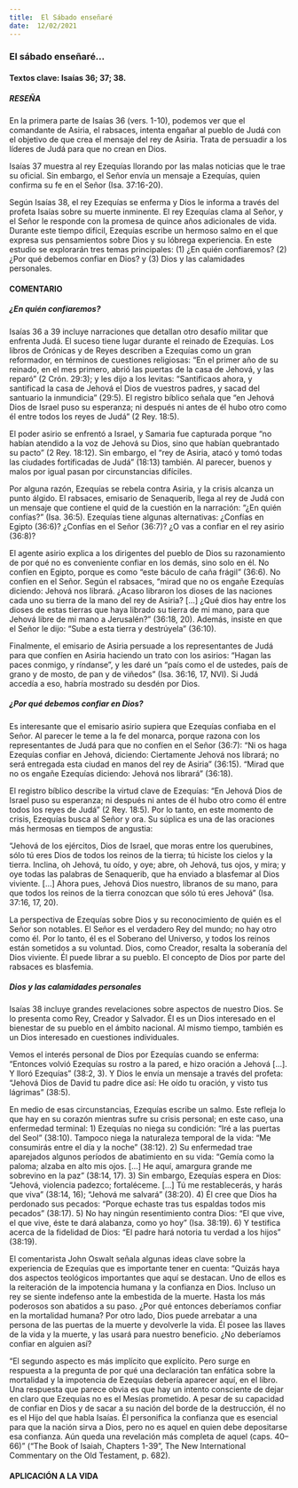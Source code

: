 ```yaml
---
title:  El Sábado enseñaré
date:  12/02/2021
---
```


### El sábado enseñaré...

#### Textos clave: Isaías 36; 37; 38.

##### RESEÑA

En la primera parte de Isaías 36 (vers. 1-10), podemos ver que el comandante de Asiria, el rabsaces, intenta engañar al pueblo de Judá con el objetivo de que crea el mensaje del rey de Asiria. Trata de persuadir a los líderes de Judá para que no crean en Dios.

Isaías 37 muestra al rey Ezequías llorando por las malas noticias que le trae su oficial. Sin embargo, el Señor envía un mensaje a Ezequías, quien confirma su fe en el Señor (Isa. 37:16-20).

Según Isaías 38, el rey Ezequías se enferma y Dios le informa a través del profeta Isaías sobre su muerte inminente. El rey Ezequías clama al Señor, y el Señor le responde con la promesa de quince años adicionales de vida. Durante este tiempo difícil, Ezequías escribe un hermoso salmo en el que expresa sus pensamientos sobre Dios y su lóbrega experiencia. En este estudio se explorarán tres temas principales: (1) ¿En quién confiaremos? (2) ¿Por qué debemos confiar en Dios? y (3) Dios y las calamidades personales.

#### COMENTARIO

##### ¿En quién confiaremos?

Isaías 36 a 39 incluye narraciones que detallan otro desafío militar que enfrenta Judá. El suceso tiene lugar durante el reinado de Ezequías. Los libros de Crónicas y de Reyes describen a Ezequías como un gran reformador, en términos de cuestiones religiosas: “En el primer año de su reinado, en el mes primero, abrió las puertas de la casa de Jehová, y las reparó” (2 Crón. 29:3); y les dijo a los levitas: “Santificaos ahora, y santificad la casa de Jehová el Dios de vuestros padres, y sacad del santuario la inmundicia” (29:5). El registro bíblico señala que “en Jehová Dios de Israel puso su esperanza; ni después ni antes de él hubo otro como él entre todos los reyes de Judá” (2 Rey. 18:5).

El poder asirio se enfrentó a Israel, y Samaria fue capturada porque “no habían atendido a la voz de Jehová su Dios, sino que habían quebrantado su pacto” (2 Rey. 18:12). Sin embargo, el “rey de Asiria, atacó y tomó todas las ciudades fortificadas de Judá” (18:13) también. Al parecer, buenos y malos por igual pasan por circunstancias difíciles.

Por alguna razón, Ezequías se rebela contra Asiria, y la crisis alcanza un punto álgido. El rabsaces, emisario de Senaquerib, llega al rey de Judá con un mensaje que contiene el quid de la cuestión en la narración: “¿En quién confías?” (Isa. 36:5). Ezequías tiene algunas alternativas: ¿Confías en Egipto (36:6)? ¿Confías en el Señor (36:7)? ¿O vas a confiar en el rey asirio (36:8)?

El agente asirio explica a los dirigentes del pueblo de Dios su razonamiento de por qué no es conveniente confiar en los demás, sino solo en él. No confíen en Egipto, porque es como “este báculo de caña frágil” (36:6). No confíen en el Señor. Según el rabsaces, “mirad que no os engañe Ezequías diciendo: Jehová nos librará. ¿Acaso libraron los dioses de las naciones cada uno su tierra de la mano del rey de Asiria? [...] ¿Qué dios hay entre los dioses de estas tierras que haya librado su tierra de mi mano, para que Jehová libre de mi mano a Jerusalén?” (36:18, 20). Además, insiste en que el Señor le dijo: “Sube a esta tierra y destrúyela” (36:10).

Finalmente, el emisario de Asiria persuade a los representantes de Judá para que confíen en Asiria haciendo un trato con los asirios: “Hagan las paces conmigo, y ríndanse”, y les daré un “país como el de ustedes, país de grano y de mosto, de pan y de viñedos” (Isa. 36:16, 17, NVI). Si Judá accedía a eso, habría mostrado su desdén por Dios.

##### ¿Por qué debemos confiar en Dios?

Es interesante que el emisario asirio supiera que Ezequías confiaba en el Señor. Al parecer le teme a la fe del monarca, porque razona con los representantes de Judá para que no confíen en el Señor (36:7): “Ni os haga Ezequías confiar en Jehová, diciendo: Ciertamente Jehová nos librará; no será entregada esta ciudad en manos del rey de Asiria” (36:15). “Mirad que no os engañe Ezequías diciendo: Jehová nos librará” (36:18).

El registro bíblico describe la virtud clave de Ezequías: “En Jehová Dios de Israel puso su esperanza; ni después ni antes de él hubo otro como él entre todos los reyes de Judá” (2 Rey. 18:5). Por lo tanto, en este momento de crisis, Ezequías busca al Señor y ora. Su súplica es una de las oraciones más hermosas en tiempos de angustia:

“Jehová de los ejércitos, Dios de Israel, que moras entre los querubines, sólo tú eres Dios de todos los reinos de la tierra; tú hiciste los cielos y la tierra. Inclina, oh Jehová, tu oído, y oye; abre, oh Jehová, tus ojos, y mira; y oye todas las palabras de Senaquerib, que ha enviado a blasfemar al Dios viviente. [...] Ahora pues, Jehová Dios nuestro, líbranos de su mano, para que todos los reinos de la tierra conozcan que sólo tú eres Jehová” (Isa. 37:16, 17, 20).

La perspectiva de Ezequías sobre Dios y su reconocimiento de quién es el Señor son notables. El Señor es el verdadero Rey del mundo; no hay otro como él. Por lo tanto, él es el Soberano del Universo, y todos los reinos están sometidos a su voluntad. Dios, como Creador, resalta la soberanía del Dios viviente. Él puede librar a su pueblo. El concepto de Dios por parte del rabsaces es blasfemia.

##### Dios y las calamidades personales

Isaías 38 incluye grandes revelaciones sobre aspectos de nuestro Dios. Se lo presenta como Rey, Creador y Salvador. Él es un Dios interesado en el bienestar de su pueblo en el ámbito nacional. Al mismo tiempo, también es un Dios interesado en cuestiones individuales.

Vemos el interés personal de Dios por Ezequías cuando se enferma: “Entonces volvió Ezequías su rostro a la pared, e hizo oración a Jehová [...]. Y lloró Ezequías” (38:2, 3). Y Dios le envía un mensaje a través del profeta: “Jehová Dios de David tu padre dice así: He oído tu oración, y visto tus lágrimas” (38:5).

En medio de esas circunstancias, Ezequías escribe un salmo. Este refleja lo que hay en su corazón mientras sufre su crisis personal; en este caso, una enfermedad terminal: 1) Ezequías no niega su condición: “Iré a las puertas del Seol” (38:10). Tampoco niega la naturaleza temporal de la vida: “Me consumirás entre el día y la noche” (38:12). 2) Su enfermedad trae aparejados algunos períodos de abatimiento en su vida: “Gemía como la paloma; alzaba en alto mis ojos. [...] He aquí, amargura grande me sobrevino en la paz” (38:14, 17). 3) Sin embargo, Ezequías espera en Dios: “Jehová, violencia padezco; fortaléceme. [...] Tú me restablecerás, y harás que viva” (38:14, 16); “Jehová me salvará” (38:20). 4) Él cree que Dios ha perdonado sus pecados: “Porque echaste tras tus espaldas todos mis pecados” (38:17). 5) No hay ningún resentimiento contra Dios: “El que vive, el que vive, éste te dará alabanza, como yo hoy” (Isa. 38:19). 6) Y testifica acerca de la fidelidad de Dios: “El padre hará notoria tu verdad a los hijos” (38:19).

El comentarista John Oswalt señala algunas ideas clave sobre la experiencia de Ezequías que es importante tener en cuenta: “Quizás haya dos aspectos teológicos importantes que aquí se destacan. Uno de ellos es la reiteración de la impotencia humana y la confianza en Dios. Incluso un rey se siente indefenso ante la embestida de la muerte. Hasta los más poderosos son abatidos a su paso. ¿Por qué entonces deberíamos confiar en la mortalidad humana? Por otro lado, Dios puede arrebatar a una persona de las puertas de la muerte y devolverle la vida. Él posee las llaves de la vida y la muerte, y las usará para nuestro beneficio. ¿No deberíamos confiar en alguien así?

“El segundo aspecto es más implícito que explícito. Pero surge en respuesta a la pregunta de por qué una declaración tan enfática sobre la mortalidad y la impotencia de Ezequías debería aparecer aquí, en el libro. Una respuesta que parece obvia es que hay un intento consciente de dejar en claro que Ezequías no es el Mesías prometido. A pesar de su capacidad de confiar en Dios y de sacar a su nación del borde de la destrucción, él no es el Hijo del que habla Isaías. Él personifica la confianza que es esencial para que la nación sirva a Dios, pero no es aquel en quien debe depositarse esa confianza. Aún queda una revelación más completa de aquel (caps. 40–66)” (“The Book of Isaiah, Chapters 1-39”, The New International Commentary on the Old Testament, p. 682).

#### APLICACIÓN A LA VIDA
